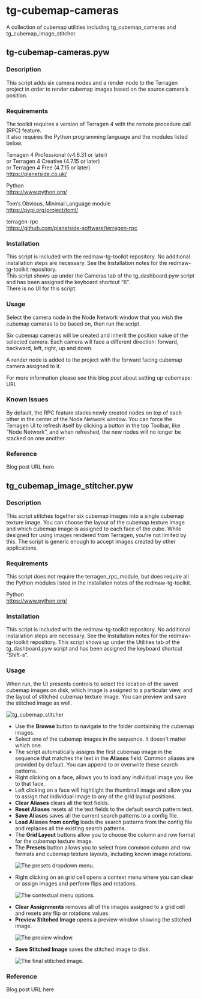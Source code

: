 # tg-cubemap-cameras
A collection of cubemap utilities including tg_cubemap_cameras and tg_cubemap_image_stitcher.

## tg-cubemap-cameras.pyw
### Description
This script adds six camera nodes and a render node to the Terragen project in order to render cubemap images based on the source camera’s position.

### Requirements
The toolkit requires a version of Terragen 4 with the remote procedure call (RPC) feature. <br>
It also requires the Python programming language and the modules listed below. <br>

Terragen 4 Professional (v4.6.31 or later) <br>
or Terragen 4 Creative (4.7.15 or later) <br>
or Terragen 4 Free (4.7.15 or later) <br>
https://planetside.co.uk/ <br>

Python <br>
https://www.python.org/ <br>

Tom’s Obvious, Minimal Language module <br>
https://pypi.org/project/toml/ <br>

terragen-rpc <br>
https://github.com/planetside-software/terragen-rpc <br>

### Installation
This script is included with the redmaw-tg-toolkit repository.  No additional installation steps are necessary.  See the Installation notes for the redmaw-tg-toolkit repository. <br>
This script shows up under the Cameras tab of the tg_dashboard.pyw script and has been assigned the keyboard shortcut “6”. <br>
There is no UI for this script. <br>

### Usage
Select the camera node in the Node Network window that you wish the cubemap cameras to be based on, then run the script.<br>

Six cubemap cameras will be created and inherit the position value of the selected camera. Each camera will face a different direction: forward, backward, left, right, up and down. <br>

A render node is added to the project with the forward facing cubemap camera assigned to it. <br>

For more information please see this blog post about setting up cubemaps: URL <br>

### Known Issues
By default, the RPC feature stacks newly created nodes on top of each other in the center of the Node Network window.  You can force the Terragen UI to refresh itself by clicking a button in the top Toolbar, like “Node Network”, and when refreshed, the new nodes will no longer be stacked on one another.

### Reference
Blog post URL here

## tg_cubemap_image_stitcher.pyw
### Description
This script stitches together six cubemap images into a single cubemap texture image.  You can choose the layout of the cubemap texture image and which cubemap image is assigned to each face of the cube. While designed for using images rendered from Terragen, you're not limited by this.  The script is generic enough to accept images created by other applications.

### Requirements
This script does not require the terragen_rpc_module, but does require all the Python modules listed in the installaton notes of the redmaw-tg-toolkit.<br>

Python <br>
https://www.python.org/ <br>

### Installation
This script is included with the redmaw-tg-toolkit repository.  No additional installation steps are necessary.  See the Installation notes for the redmaw-tg-toolkit repository. This script shows up under the Utilities tab of the tg_dashboard.pyw script and has been assigned the keyboard shortcut “Shift-s”. <br>

### Usage
When run, the UI presents controls to select the location of the saved cubemap images on disk, which image is assigned to a particular view, and the layout of stitched cubemap texture image.  You can preview and save the stitched image as well.

![tg_cubemap_stitcher](images/tg_cubemap_image_stitcher_UI.jpg)

<ul>
<li>Use the <b>Browse</b> button to navigate to the folder containing the cubemap images. </li>
<li>Select one of the cubemap images in the sequence.  It doesn't matter which one. </li>
<li>The script automatically assigns the first cubemap image in the sequence that matches the text in the <b>Aliases</b> field.  Common aliases are provided by default.  You can append to or overwrite these search patterns.</li>
<li>Right clicking on a face, allows you to load any individual image you like to that face.</li>
<li>Left clicking on a face will hightlight the thumbnail image and allow you to assign that individual image to any of the grid layout positions.</li>
<li><b>Clear Aliases</b> clears all the text fields.</li>
<li><b>Reset Aliases</b> resets all the text fields to the default search pattern text.</li>
<li><b>Save Aliases</b> saves all the current search patterns to a config file.</li>
<li><b>Load Aliases from config</b> loads the search patterns from the config file and replaces all the existing search patterns.</li>
<li>The <b>Grid Layout</b> buttons allow you to choose the column and row format for the cubemap texture image.</li>
<li>The <b>Presets</b> button allows you to select from common column and row formats and cubemap texture layouts, including known image rotations.</li>

![The presets dropdown menu.](images/tg_cubemap_image_stitcher_output_presets.jpg)

<li>Right clicking on an grid cell opens a context menu where you can clear or assign images and perform flips and rotations.</li>

![The contextual menu options.](images/tg_cubemap_image_stitcher_context_menu.jpg)

<li><b>Clear Assignments</b> removes all of the images assigned to a grid cell and resets any flip or rotations values.</li>
<li><b>Preview Stitched Image</b> opens a preview window showing the stitched image.</li>

![The preview window.](images/tg_cubemap_image_stitcher_preview_3x2_unity.jpg)

<li><b>Save Stitched Image</b> saves the stitched image to disk.</li>

![The final stitiched image.](images/tg_cubemap_image_stitcher_final_4x3_unity.jpg)

</ul>


### Reference
Blog post URL here